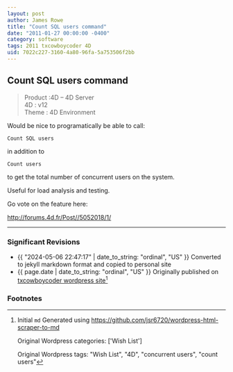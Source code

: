 ```yaml
---
layout: post
author: James Rowe
title: "Count SQL users command"
date: "2011-01-27 00:00:00 -0400"
category: software
tags: 2011 txcowboycoder 4D
uid: 7022c227-3160-4a80-96fa-5a753506f2bb
---
```


## Count SQL users command

>Product :4D – 4D Server  
>4D : v12  
>Theme : 4D Environment

Would be nice to programatically be able to call:

`Count SQL users`

in addition to 

`Count users`

to get the total number of concurrent users on the system. 

Useful for load analysis and testing.

Go vote on the feature here:

<http://forums.4d.fr/Post//5052018/1/>

---

### Significant Revisions

- {{ "2024-05-06 22:47:17" | date_to_string: "ordinal", "US" }} Converted to jekyll markdown format and copied to personal site
- {{ page.date | date_to_string: "ordinal", "US" }} Originally published on [txcowboycoder wordpress site](https://txcowboycoder.wordpress.com/2011/01/27/count-sql-users-command/)[^draft]

### Footnotes

[^draft]: Initial `md` Generated using <https://github.com/jsr6720/wordpress-html-scraper-to-md>

    Original Wordpress categories: ['Wish List']

    Original Wordpress tags: "Wish List", "4D", "concurrent users", "count users"